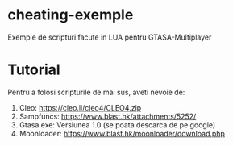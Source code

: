# cheating-exemple
Exemple de scripturi facute in LUA pentru GTASA-Multiplayer

# Tutorial
Pentru a folosi scripturile de mai sus, aveti nevoie de:
1. Cleo: https://cleo.li/cleo4/CLEO4.zip
2. Sampfuncs: https://www.blast.hk/attachments/5252/
3. Gtasa.exe: Versiunea 1.0 (se poata descarca de pe google)
4. Moonloader:  https://www.blast.hk/moonloader/download.php

